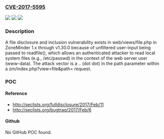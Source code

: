 ### [CVE-2017-5595](https://cve.mitre.org/cgi-bin/cvename.cgi?name=CVE-2017-5595)
![](https://img.shields.io/static/v1?label=Product&message=n%2Fa&color=blue)
![](https://img.shields.io/static/v1?label=Version&message=n%2Fa&color=blue)
![](https://img.shields.io/static/v1?label=Vulnerability&message=n%2Fa&color=brighgreen)

### Description

A file disclosure and inclusion vulnerability exists in web/views/file.php in ZoneMinder 1.x through v1.30.0 because of unfiltered user-input being passed to readfile(), which allows an authenticated attacker to read local system files (e.g., /etc/passwd) in the context of the web server user (www-data). The attack vector is a .. (dot dot) in the path parameter within a zm/index.php?view=file&path= request.

### POC

#### Reference
- http://seclists.org/fulldisclosure/2017/Feb/11
- http://seclists.org/bugtraq/2017/Feb/6

#### Github
No GitHub POC found.

